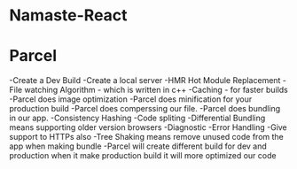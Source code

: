 # Namaste-React


# Parcel
  -Create a Dev Build
  -Create a local server
  -HMR Hot Module Replacement
  -File watching Algorithm - which is written in c++
  -Caching - for faster builds
  -Parcel does image optimization
  -Parcel does minification for your production build
  -Parcel does comperssing our file.
  -Parcel does bundling in our app.
  -Consistency Hashing
  -Code spliting
  -Differential Bundling means supporting older version browsers
  -Diagnostic
  -Error Handling
  -Give support to HTTPs also
  -Tree Shaking means remove unused code from the app when making bundle
  -Parcel will create different build for dev and production when it make production build it will more optimized our code